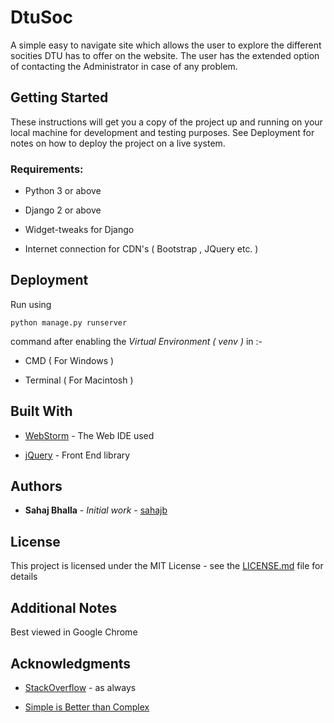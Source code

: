 # DtuSoc

A simple easy to navigate site which allows the user to explore the different socities DTU has to offer on the website. The user has the extended option of contacting the Administrator in case of any problem.

## Getting Started

These instructions will get you a copy of the project up and running on your local machine for development and testing purposes. See Deployment for notes on how to deploy the project on a live system.

### Requirements:

* Python 3 or above

* Django 2 or above

* Widget-tweaks for Django

* Internet connection for CDN's ( Bootstrap , JQuery etc. )

## Deployment

Run using 

```python manage.py runserver```

command after enabling the *Virtual Environment ( venv )* in :-

* CMD ( For Windows )

* Terminal ( For Macintosh )

## Built With

* [WebStorm](https://www.jetbrains.com/webstorm/) - The Web IDE used

* [jQuery](https://jquery.com/) - Front End library

## Authors

* **Sahaj Bhalla** - *Initial work* - [sahajb](https://github.com/sahajb)

## License

This project is licensed under the MIT License - see the [LICENSE.md](https://github.com/sahajb/DtuSoc/blob/master/LICENSE) file for details

## Additional Notes

Best viewed in Google Chrome

## Acknowledgments

* [StackOverflow](https://stackoverflow.com/) - as always

* [Simple is Better than Complex](https://simpleisbetterthancomplex.com/)
